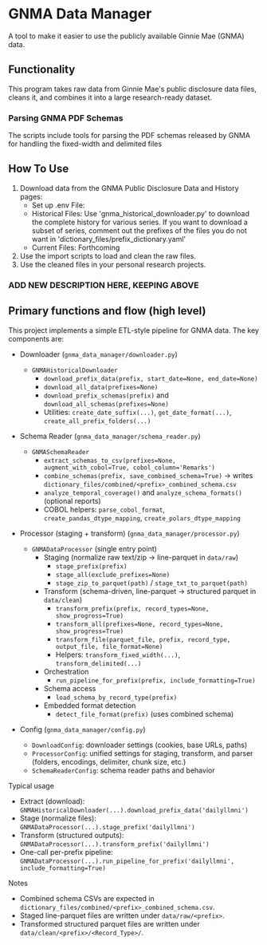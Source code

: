 # GNMA Data Manager
A tool to make it easier to use the publicly available Ginnie Mae (GNMA) data.

## Functionality
This program takes raw data from Ginnie Mae's public disclosure data files, cleans it, and combines it into a large research-ready dataset.

### Parsing GNMA PDF Schemas
The scripts include tools for parsing the PDF schemas released by GNMA for handling the fixed-width and delimited files

## How To Use
1. Download data from the GNMA Public Disclosure Data and History pages:
    - Set up .env File:
    - Historical Files: Use 'gnma_historical_downloader.py' to download the complete history for various series. If you want to download a subset of series, comment out the prefixes of the files you do not want in 'dictionary_files/prefix_dictionary.yaml'
    - Current Files: Forthcoming
2. Use the import scripts to load and clean the raw files.
3. Use the cleaned files in your personal research projects.


### ADD NEW DESCRIPTION HERE, KEEPING ABOVE
## Primary functions and flow (high level)

This project implements a simple ETL-style pipeline for GNMA data. The key components are:

- Downloader (`gnma_data_manager/downloader.py`)
  - `GNMAHistoricalDownloader`
    - `download_prefix_data(prefix, start_date=None, end_date=None)`
    - `download_all_data(prefixes=None)`
    - `download_prefix_schemas(prefix)` and `download_all_schemas(prefixes=None)`
    - Utilities: `create_date_suffix(...)`, `get_date_format(...)`, `create_all_prefix_folders(...)`

- Schema Reader (`gnma_data_manager/schema_reader.py`)
  - `GNMASchemaReader`
    - `extract_schemas_to_csv(prefixes=None, augment_with_cobol=True, cobol_column='Remarks')`
    - `combine_schemas(prefix, save_combined_schema=True)` → writes `dictionary_files/combined/<prefix>_combined_schema.csv`
    - `analyze_temporal_coverage()` and `analyze_schema_formats()` (optional reports)
    - COBOL helpers: `parse_cobol_format`, `create_pandas_dtype_mapping`, `create_polars_dtype_mapping`

- Processor (staging + transform) (`gnma_data_manager/processor.py`)
  - `GNMADataProcessor` (single entry point)
    - Staging (normalize raw text/zip → line-parquet in `data/raw`)
      - `stage_prefix(prefix)`
      - `stage_all(exclude_prefixes=None)`
      - `stage_zip_to_parquet(path)` / `stage_txt_to_parquet(path)`
    - Transform (schema-driven, line-parquet → structured parquet in `data/clean`)
      - `transform_prefix(prefix, record_types=None, show_progress=True)`
      - `transform_all(prefixes=None, record_types=None, show_progress=True)`
      - `transform_file(parquet_file, prefix, record_type, output_file, file_format=None)`
      - Helpers: `transform_fixed_width(...)`, `transform_delimited(...)`
    - Orchestration
      - `run_pipeline_for_prefix(prefix, include_formatting=True)`
    - Schema access
      - `load_schema_by_record_type(prefix)`
    - Embedded format detection
      - `detect_file_format(prefix)` (uses combined schema)

- Config (`gnma_data_manager/config.py`)
  - `DownloadConfig`: downloader settings (cookies, base URLs, paths)
  - `ProcessorConfig`: unified settings for staging, transform, and parser (folders, encodings, delimiter, chunk size, etc.)
  - `SchemaReaderConfig`: schema reader paths and behavior

Typical usage
- Extract (download): `GNMAHistoricalDownloader(...).download_prefix_data('dailyllmni')`
- Stage (normalize files): `GNMADataProcessor(...).stage_prefix('dailyllmni')`
- Transform (structured outputs): `GNMADataProcessor(...).transform_prefix('dailyllmni')`
- One-call per-prefix pipeline: `GNMADataProcessor(...).run_pipeline_for_prefix('dailyllmni', include_formatting=True)`

Notes
- Combined schema CSVs are expected in `dictionary_files/combined/<prefix>_combined_schema.csv`.
- Staged line-parquet files are written under `data/raw/<prefix>`.
- Transformed structured parquet files are written under `data/clean/<prefix>/<Record_Type>/`.